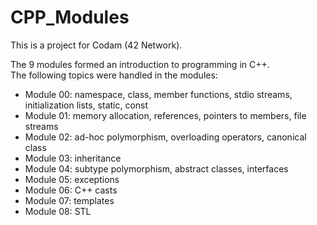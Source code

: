 # CPP_Modules

This is a project for Codam (42 Network). <br>

The 9 modules formed an introduction to programming in C++. <br>
The following topics were handled in the modules:
- Module 00: namespace, class, member functions, stdio streams, initialization lists, static, const
- Module 01: memory allocation, references, pointers to members, file streams
- Module 02: ad-hoc polymorphism, overloading operators, canonical class
- Module 03: inheritance
- Module 04: subtype polymorphism, abstract classes, interfaces
- Module 05: exceptions
- Module 06: C++ casts
- Module 07: templates
- Module 08: STL
